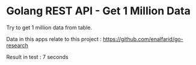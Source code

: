 Golang REST API - Get 1 Million Data
====================================

Try to get 1 million data from table.

Data in this apps relate to this project : https://github.com/enalfarid/go-research

Result in test : 7 seconds